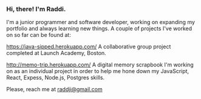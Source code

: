 ### Hi, there! I'm Raddi. 

I'm a junior programmer and software developer, working on expanding my portfolio and always learning new things. 
A couple of projects I've worked on so far can be found at: 

https://java-sipped.herokuapp.com/ A collaborative group project completed at Launch Academy, Boston.

http://memo-trip.herokuapp.com/ A digital memory scrapbook I'm working on as an individual project in order to help me hone down my JavaScript, React, Expess, Node.js, Postgres skills.

Please, reach me at raddji@gmail.com 


<!--
**raddji/raddji** is a ✨ _special_ ✨ repository because its `README.md` (this file) appears on your GitHub profile.



[![GitHub Streak](https://github-readme-streak-stats.herokuapp.com?user=raddji&theme=radical&date_format=M%20j%5B%2C%20Y%5D)](https://git.io/streak-stats)
